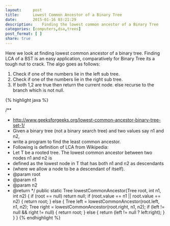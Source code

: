 ```yaml
---
layout:     post
title:      Lowest Common Ancestor of a Binary Tree
date:       2015-01-16 03:21:29
description:    Finding the lowest common ancestor of a Binary Tree
categories: [computers,dsa,trees]
post_format: [ ]
share: true
---
```


Here we look at finding lowest common ancestor of a binary tree. Finding LCA of a BST is an easy application, comparatively for Binary Tree its a tough nut to crack.
The algo goes as follows:

1. Check if one of the numbers lie in the left sub tree.
2. Check if one of the numbers lie in the right sub tree.
3. If both 1,2 are true then return the current node.
   else recurse to the branch which is not null.

{% highlight java %}

/**
 * http://www.geeksforgeeks.org/lowest-common-ancestor-binary-tree-set-1/
 * Given a binary tree (not a binary search tree) and two values say n1 and n2,
 * write a program to find the least common ancestor.
 * Following is definition of LCA from Wikipedia:
 * Let T be a rooted tree. The lowest common ancestor between two nodes n1 and n2 is
 * defined as the lowest node in T that has both n1 and n2 as descendants
 * (where we allow a node to be a descendant of itself).
 * @param root
 * @param n1
 * @param n2
 * @return
 */
public static Tree<Integer> lowestCommonAncestor(Tree<Integer> root, int n1, int n2) {
    if (root == null)
        return null;
    if (root.value == n1 || root.value == n2) {
        return root;
    }
    else {
        Tree left = lowestCommonAncestor(root.left,  n1,  n2);
        Tree right = lowestCommonAncestor(root.right,  n1,  n2);
        if (left != null && right != null) {
            return root;
        } else {
            return (left != null ? left:right);
        }
    }
}
{% endhighlight %}